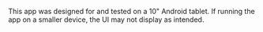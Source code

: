 This app was designed for and tested on a 10" Android tablet. If running the app on a smaller device, the UI may not display as intended.
